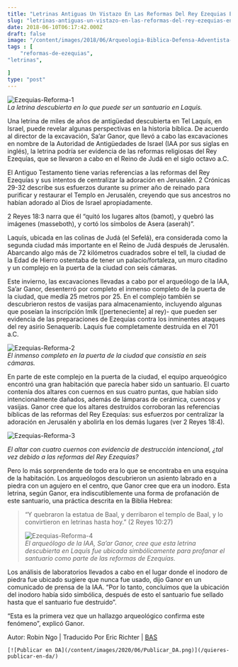 ```yaml
---
title: "Letrinas Antiguas Un Vistazo En Las Reformas Del Rey Ezequias En La Biblia"
slug: "letrinas-antiguas-un-vistazo-en-las-reformas-del-rey-ezequias-en-la-biblia"
date: 2018-06-10T06:17:42.000Z
draft: false
image: "/content/images/2018/06/Arqueologia-Biblica-Defensa-Adventista-23.png"
tags : [
    "reformas-de-ezequias",
"letrinas",

]
type: "post"
---
```


   ![Ezequias-Reforma-1](/content/images/2018/06/Ezequias-Reforma-1.png)  
 *La letrina descubierta en lo que puede ser un santuario en Laquís.*

 Una letrina de miles de años de antigüedad descubierta en Tel Laquís, en Israel, puede revelar algunas perspectivas en la historia bíblica. De acuerdo al director de la excavación, Sa’ar Ganor, que llevó a cabo las excavaciones en nombre de la Autoridad de Antigüedades de Israel (IAA por sus siglas en inglés), la letrina podría ser evidencia de las reformas religiosas del Rey Ezequías, que se llevaron a cabo en el Reino de Judá en el siglo octavo a.C.

 El Antiguo Testamento tiene varias referencias a las reformas del Rey Ezequías y sus intentos de centralizar la adoración en Jerusalén. 2 Crónicas 29-32 describe sus esfuerzos durante su primer año de reinado para purificar y restaurar el Templo en Jerusalén, creyendo que sus ancestros no habían adorado al Dios de Israel apropiadamente.

 2 Reyes 18:3 narra que él “quitó los lugares altos (bamot), y quebró las imágenes (masseboth), y cortó los símbolos de Asera (aserah)”.

 Laquís, ubicada en las colinas de Judá (el Sefelá), era considerada como la segunda ciudad más importante en el Reino de Judá después de Jerusalén. Abarcando algo más de 72 kilómetros cuadrados sobre el tell, la ciudad de la Edad de Hierro ostentaba de tener un palacio/fortaleza, un muro citadino y un complejo en la puerta de la ciudad con seis cámaras.

 Este invierno, las excavaciones llevadas a cabo por el arqueólogo de la IAA, Sa’ar Ganor, desenterró por completo el inmenso completo de la puerta de la ciudad, que medía 25 metros por 25. En el complejo también se descubrieron restos de vasijas para almacenamiento, incluyendo algunas que poseían la inscripción lmlk ([perteneciente] al rey)- que pueden ser evidencia de las preparaciones de Ezequías contra los inminentes ataques del rey asirio Senaquerib. Laquis fue completamente destruida en el 701 a.C.

 ![Ezequias-Reforma-2](/content/images/2018/06/Ezequias-Reforma-2.png)  
 *El inmenso completo en la puerta de la ciudad que consistía en seis cámaras.*

 En parte de este complejo en la puerta de la ciudad, el equipo arqueoógico encontró una gran habitación que parecía haber sido un santuario. El cuarto contenía dos altares con cuernos en sus cuatro puntas, que habían sido intencionalmente dañados, además de lámparas de cerámica, cuencos y vasijas. Ganor cree que los altares destruídos corroboran las referencias bíblicas de las reformas del Rey Ezequías: sus esfuerzos por centralizar la adoración en Jerusalén y abolirla en los demás lugares (ver 2 Reyes 18:4).

 ![Ezequias-Reforma-3](/content/images/2018/06/Ezequias-Reforma-3.png)

 *El altar con cuatro cuernos con evidencia de destrucción intencional, ¿tal vez debido a las reformas del Rey Ezequías?*

 Pero lo más sorprendente de todo era lo que se encontraba en una esquina de la habitación. Los arqueólogos descubrieron un asiento labrado en a piedra con un agujero en el centro, que Ganor cree que era un inodoro. Esta letrina, según Ganor, era indiscutiblemente una forma de profanación de este santuario, una práctica descrita en la Biblia Hebrea:

 
>  “Y quebraron la estatua de Baal, y derribaron el templo de Baal, y lo convirtieron en letrinas hasta hoy.” (2 Reyes 10:27)
> 
>   ![Ezequias-Reforma-4](/content/images/2018/06/Ezequias-Reforma-4.png)  
 *El arqueólogo de la IAA, Sa’ar Ganor, cree que esta letrina descubierta en Laquís fue ubicada simbólicamente para profanar el santuario como parte de las reformas de Ezequías.*

 Los análisis de laboratorios llevados a cabo en el lugar donde el inodoro de piedra fue ubicado sugiere que nunca fue usado, dijo Ganor en un comunicado de prensa de la IAA. “Por lo tanto, concluimos que la ubicación del inodoro había sido simbólica, después de esto el santuario fue sellado hasta que el santuario fue destruido”.

 “Esta es la primera vez que un hallazgo arqueológico confirma este fenómeno”, explicó Ganor.

 Autor: Robin Ngo | Traducido Por Eric Richter | [BAS](http://www.biblicalarchaeology.org/daily/biblical-artifacts/artifacts-and-the-bible/ancient-latrine-king-hezekiahs-reforms/)

    [![Publicar en DA](/content/images/2020/06/Publicar_DA.png)](/quieres-publicar-en-da/) 
